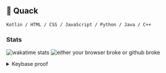 ## :duck: Quack
```
Kotlin / HTML / CSS / JavaScript / Python / Java / C++
```

### Stats
![wakatime stats](https://github-readme-stats.vercel.app/api/wakatime?username=sourTaste000)
![either your browser broke or github broke](https://github-readme-stats.vercel.app/api?username=sourTaste000&theme=vue&count_private=true&include_all_commits=true)

<details>
  <summary>Keybase proof</summary>

I hereby claim:

  * I am sourtaste000 on github.
  * I am sourtaste000 (https://keybase.io/sourtaste000) on keybase.
  * I have a public key ASAzkTimOJypUxz4SIFt9_EXKp798oo3SNJToXmuRxSpTgo

To claim this, I am signing this object:

```json
{
  "body": {
    "key": {
      "eldest_kid": "01013fb4717fff27fa9afb7ce40601649285a4f0042f90502953d76ff3234c231e570a",
      "host": "keybase.io",
      "kid": "0120339138a6389ca9531cf848816df7f1172a9efdf28a3748d253a179ae4714a94e0a",
      "uid": "16983795d54e37e8e8b9122320159919",
      "username": "sourtaste000"
    },
    "merkle_root": {
      "ctime": 1602610316,
      "hash": "7744d0668983765aca5e7ec78ee417da231b3eba4752114bee4c40a8c7a081cf926bdc18951d5c9b76de139f6e85671d72c9eaa67bf7ae9989f571fe8dae803e",
      "hash_meta": "a59d56836b35079d6480b4609e55aad2a7e5db6295d652687ddc7aa857be7d0d",
      "seqno": 17818573
    },
    "service": {
      "entropy": "NqYyV6pZ2Zurdtri4YOO5XrP",
      "name": "github",
      "username": "sourtaste000"
    },
    "type": "web_service_binding",
    "version": 2
  },
  "client": {
    "name": "keybase.io go client",
    "version": "5.5.0"
  },
  "ctime": 1602610345,
  "expire_in": 504576000,
  "prev": "213c87bcd9fc8011baecdacba460b53b02def3c1fdeac7b29df5bb74b0f8ce84",
  "seqno": 43,
  "tag": "signature"
}
```

with the key [ASAzkTimOJypUxz4SIFt9_EXKp798oo3SNJToXmuRxSpTgo](https://keybase.io/sourtaste000), yielding the signature:

```
hKRib2R5hqhkZXRhY2hlZMOpaGFzaF90eXBlCqNrZXnEIwEgM5E4pjicqVMc+EiBbffxFyqe/fKKN0jSU6F5rkcUqU4Kp3BheWxvYWTESpcCK8QgITyHvNn8gBG67NrLpGC1OwLe88H96seynfW7dLD4zoTEIEgTsCEOWQPcqypDmy5yvMULh95zIpXTSb8BY0e90ewrAgHCo3NpZ8RA1IgfWgHIq4Jqr0iYpSjA0vr0xB0AZuhNAL5dsrYbBgMQmR2sv0RgxYfuGa6xGaU23bx7VlpiO1oXtL0OVBNzDqhzaWdfdHlwZSCkaGFzaIKkdHlwZQildmFsdWXEIMLfJ0erVV74Zxaw0xVNIaFOoOsNwpZ4nK3HIstWTh7so3RhZ80CAqd2ZXJzaW9uAQ==

```

And finally, I am proving ownership of the github account by posting this as a gist.

### My publicly-auditable identity:

https://keybase.io/sourtaste000

### From the command line:

Consider the [keybase command line program](https://keybase.io/download).

```bash
# look me up
keybase id sourtaste000
```
</details>
